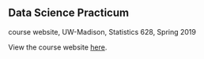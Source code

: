 ## Data Science Practicum

course website, UW-Madison, Statistics 628, Spring 2019

View the course website [here](http://peigenzhou.com/stat628).
